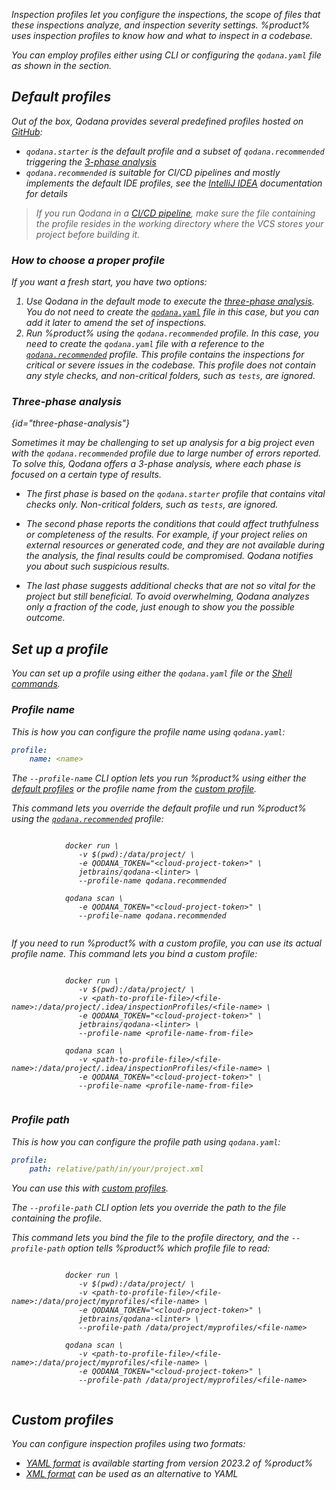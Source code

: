 [//]: # (title: Inspection profiles)

<var name="code-inspection-profiles-ide-help-url" value="https://www.jetbrains.com/help/idea/?Customizing_Profiles"/>
<var name="ide" value="IDE"/>
<var name="qodana.recommended" value="https://github.com/JetBrains/qodana-profiles/blob/master/.idea/inspectionProfiles/qodana.recommended.yaml"/>
<var name="java-glob" value="https://docs.oracle.com/javase/8/docs/api/java/nio/file/FileSystem.html#getPathMatcher-java.lang.String-"/>

Inspection profiles let you configure the inspections, the scope of files that these inspections analyze, 
and inspection severity settings. %product% uses inspection profiles to know how and what to inspect in a codebase.

You can employ profiles either using CLI or configuring the `qodana.yaml` file as shown in the [](#Set+up+a+profile) section.

## Default profiles

Out of the box, Qodana provides several predefined profiles hosted on 
[GitHub](https://github.com/JetBrains/qodana-profiles/tree/master/.idea/inspectionProfiles):

* `qodana.starter` is the default profile and a subset of `qodana.recommended` triggering the [3-phase analysis](#three-phase-analysis) 
* `qodana.recommended` is suitable for CI/CD pipelines and mostly implements the default IDE profiles, see the 
[IntelliJ IDEA](https://www.jetbrains.com/help/idea/customizing-profiles.html) documentation for details

> If you run Qodana in a [CI/CD pipeline](ci.md), make sure the file containing the profile resides in the working
directory where the VCS stores your project before building it.

### How to choose a proper profile

If you want a fresh start, you have two options:

1. Use Qodana in the default mode to execute the [three-phase analysis](#three-phase-analysis). You do not need to 
create the [`qodana.yaml`](qodana-yaml.md) file in this case, but you can add it later to amend the set of inspections.
2. Run %product% using the `qodana.recommended` profile. In this case, you need to create the `qodana.yaml` file with a 
reference to the [`qodana.recommended`](#Default+profiles) profile. This profile contains the 
inspections for critical or severe issues in the codebase. This profile does not contain any style checks, and 
non-critical folders, such as `tests`, are ignored.

### Three-phase analysis
{id="three-phase-analysis"}

Sometimes it may be challenging to set up analysis for a big project even with the `qodana.recommended` profile due to 
large number of errors reported. To solve this, Qodana offers a 3-phase analysis, where each phase is focused on a 
certain type of results.

- The first phase is based on the `qodana.starter` profile that contains vital checks only. Non-critical folders, such as `tests`, are ignored.

- The second phase reports the conditions that could affect truthfulness or completeness of the results. For example, if your project relies on external resources or generated code, and they are not available during the analysis, the final results could be compromised. Qodana notifies you about such suspicious results.

- The last phase suggests additional checks that are not so vital for the project but still beneficial. To avoid overwhelming, Qodana analyzes only a fraction of the code, just enough to show you the possible outcome.


## Set up a profile

<chunk id="set-up-a-profile">

You can set up a profile using either the `qodana.yaml` file or the [Shell commands](docker-image-configuration.xml). 

### Profile name

This is how you can configure the profile name using `qodana.yaml`:

```yaml
profile:
    name: <name>
```

The `--profile-name` CLI option lets you run %product% using either the
[default profiles](inspection-profiles.md#Default+profiles) or the profile name from the
[custom profile](inspection-profiles.md#Custom+profiles).

This command lets you override the default profile und run %product% using the
[`qodana.recommended`](inspection-profiles.md#Default+profiles) profile:

<tabs group="cli-settings">
    <tab title="Docker image" group-key="docker-image">
        <code style="block" lang="shell" prompt="$">
            docker run \
               -v $(pwd):/data/project/ \
               -e QODANA_TOKEN="&lt;cloud-project-token&gt;" \
               jetbrains/qodana-&lt;linter&gt; \
               --profile-name qodana.recommended
        </code>
    </tab>
    <tab title="Qodana CLI" group-key="qodana-cli">
        <code style="block" lang="shell" prompt="$">
            qodana scan \
               -e QODANA_TOKEN="&lt;cloud-project-token&gt;" \
               --profile-name qodana.recommended
        </code>
    </tab>
</tabs>

If you need to run %product% with a custom profile, you can use its actual profile name. This command lets you bind a 
custom profile:

<tabs group="cli-settings" filter="for-inspection-profiles">
    <tab title="Docker image" group-key="docker-image">
        <code style="block" lang="shell" prompt="$">
            docker run \
               -v $(pwd):/data/project/ \
               -v &lt;path-to-profile-file&gt;/&lt;file-name&gt;:/data/project/.idea/inspectionProfiles/&lt;file-name&gt; \
               -e QODANA_TOKEN="&lt;cloud-project-token&gt;" \
               jetbrains/qodana-&lt;linter&gt; \
               --profile-name &lt;profile-name-from-file&gt;
        </code>
    </tab>
    <tab title="Qodana CLI" group-key="qodana-cli">
        <code style="block" lang="shell" prompt="$">
            qodana scan \
               -v &lt;path-to-profile-file&gt;/&lt;file-name&gt;:/data/project/.idea/inspectionProfiles/&lt;file-name&gt; \
               -e QODANA_TOKEN="&lt;cloud-project-token&gt;" \
               --profile-name &lt;profile-name-from-file&gt;
        </code>
    </tab>
</tabs>

### Profile path

This is how you can configure the profile path using `qodana.yaml`:

```yaml
profile:
    path: relative/path/in/your/project.xml
```

You can use this with [custom profiles](#Custom+profiles).

The `--profile-path` CLI option lets you override the path to the file containing the profile.

This command lets you bind the file to the profile directory, and the `--profile-path` option tells %product% which 
profile file to read:

<tabs group="cli-settings">
    <tab title="Docker image" group-key="docker-image">
        <code style="block" lang="shell" prompt="$">
            docker run \
               -v $(pwd):/data/project/ \
               -v &lt;path-to-profile-file&gt;/&lt;file-name&gt;:/data/project/myprofiles/&lt;file-name&gt; \
               -e QODANA_TOKEN="&lt;cloud-project-token&gt;" \
               jetbrains/qodana-&lt;linter&gt; \
               --profile-path /data/project/myprofiles/&lt;file-name&gt;
        </code>
    </tab>
    <tab title="Qodana CLI" group-key="qodana-cli">
        <code style="block" lang="shell" prompt="$">
            qodana scan \
               -v &lt;path-to-profile-file&gt;/&lt;file-name&gt;:/data/project/myprofiles/&lt;file-name&gt; \
               -e QODANA_TOKEN="&lt;cloud-project-token&gt;" \
               --profile-path /data/project/myprofiles/&lt;file-name&gt;
        </code>
    </tab>
</tabs>

</chunk>

## Custom profiles

You can configure inspection profiles using two formats: 

* [YAML format](custom-profiles.md) is available starting from version 2023.2 of %product%
* [XML format](custom-xml-profiles.md) can be used as an alternative to YAML